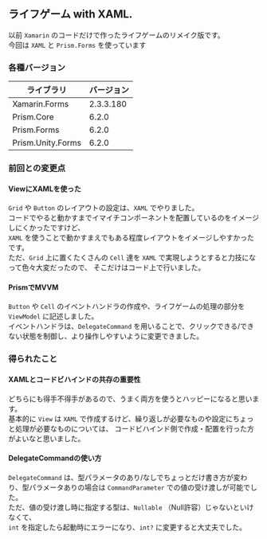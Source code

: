 ## ライフゲーム with XAML.
以前 `Xamarin` のコードだけで作ったライフゲームのリメイク版です。<br/>
今回は `XAML` と `Prism.Forms` を使っています

### 各種バージョン
 | ライブラリ | バージョン |
 | --------- | -------- |
 | Xamarin.Forms | 2.3.3.180 |
 | Prism.Core | 6.2.0 |
 | Prism.Forms | 6.2.0 |
 | Prism.Unity.Forms | 6.2.0 |

### 前回との変更点
#### ViewにXAMLを使った
`Grid` や `Button` のレイアウトの設定は、`XAML` でやりました。<br>
コードでやると動かすまでイマイチコンポーネントを配置しているのをイメージしにくかったですけど、<br>
`XAML` を使うことで動かすまえでもある程度レイアウトをイメージしやすかったです。<br>
ただ、`Grid` 上に置くたくさんの `Cell` 達を `XAML` で実現しようとすると力技になって色々大変だったので、
そこだけはコード上で行いました。<br>

#### PrismでMVVM
`Button` や `Cell` のイベントハンドラの作成や、ライフゲームの処理の部分を `ViewModel` に記述しました。<br>
イベントハンドラは、`DelegateCommand` を用いることで、クリックできる/できない状態を制御し、より操作しやすいように変更できました。<br>

### 得られたこと
#### XAMLとコードビハインドの共存の重要性
どちらにも得手不得手があるので、うまく両方を使うとハッピーになると思います。<br>
基本的に `View` は `XAML` で作成するけど、繰り返しが必要なものや設定にちょっと処理が必要なものについては、
コードビハインド側で作成・配置を行った方がよいなと思いました。

#### DelegateCommandの使い方
`DelegateCommand` は、型パラメータのあり/なしでちょっとだけ書き方が変わり、型パラメータありの場合は `CommandParameter` での値の受け渡しが可能でした。<br>
ただ、値の受け渡し時に指定する型は、`Nullable` （Null許容）じゃないといけなくて、<br>
`int` を指定したら起動時にエラーになり、`int?` に変更すると大丈夫でした。
